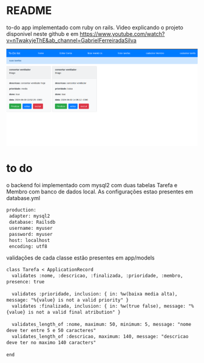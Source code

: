 # README

to-do app implementado com ruby on rails. Video explicando o projeto disponivel neste github e em https://www.youtube.com/watch?v=nTwakyjeThE&ab_channel=GabrielFerreiradaSilva





![](https://github.com/gabriel-ferreira-da-silva/to-do-list/blob/main/imagens/img1.png)

# to do

o backend foi implementado com mysql2 com duas tabelas Tarefa e Membro com banco de dados local. As configurações estao presentes em database.yml

```
production:
 adapter: mysql2
 database: Railsdb
 username: myuser
 password: myuser
 host: localhost
 encoding: utf8
```



validações de cada classe estão presentes em app/models

```
class Tarefa < ApplicationRecord
  validates :nome, :descricao, :finalizada, :prioridade, :membro, presence: true

  validates :prioridade, inclusion: { in: %w(baixa media alta), message: "%{value} is not a valid priority" }
  validates :finalizada, inclusion: { in: %w(true false), message: "%{value} is not a valid final atribution" }

  validates_length_of :nome, maximum: 50, minimum: 5, message: "nome deve ter entre 5 e 50 caracteres"
  validates_length_of :descricao, maximum: 140, message: "descricao deve ter no maximo 140 caracters"

end
```








